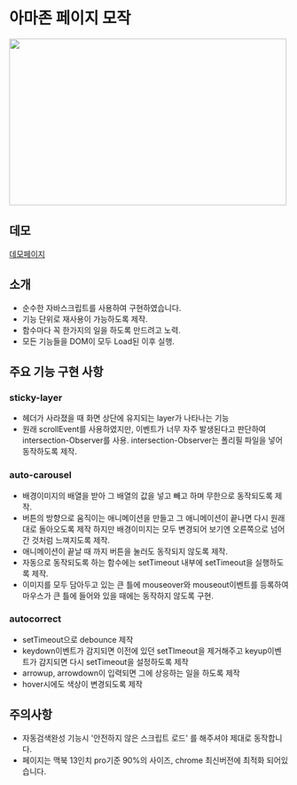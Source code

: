 # 아마존 페이지 모작

<img src="./docs/javascript-amazon.gif" width="500" height="300" />

## 데모

[데모페이지](http://htmlhead.github.io/javascript-amazon)

## 소개

- 순수한 자바스크립트를 사용하여 구현하였습니다.
- 기능 단위로 재사용이 가능하도록 제작.
- 함수마다 꼭 한가지의 일을 하도록 만드려고 노력.
- 모든 기능들을 DOM이 모두 Load된 이후 실행.

## 주요 기능 구현 사항

### sticky-layer

- 헤더가 사라졌을 때 화면 상단에 유지되는 layer가 나타나는 기능
- 원래 scrollEvent를 사용하였지만, 이벤트가 너무 자주 발생된다고 판단하여 intersection-Observer를 사용. intersection-Observer는 폴리필 파일을 넣어 동작하도록 제작.

### auto-carousel

- 배경이미지의 배열을 받아 그 배열의 값을 넣고 빼고 하며 무한으로 동작되도록 제작.
- 버튼의 방향으로 움직이는 애니메이션을 만들고 그 애니메이션이 끝나면 다시 원래대로 돌아오도록 제작 하지만 배경이미지는 모두 변경되어 보기엔 오른쪽으로 넘어간 것처럼 느껴지도록 제작.
- 애니메이션이 끝날 때 까지 버튼을 눌러도 동작되지 않도록 제작.
- 자동으로 동작되도록 하는 함수에는 setTimeout 내부에 setTimeout을 실행하도록 제작.
- 이미지를 모두 담아두고 있는 큰 틀에 mouseover와 mouseout이벤트를 등록하여 마우스가 큰 틀에 들어와 있을 때에는 동작하지 않도록 구현.

### autocorrect

- setTimeout으로 debounce 제작
- keydown이벤트가 감지되면 이전에 있던 setTImeout을 제거해주고 keyup이벤트가 감지되면 다시 setTimeout을 설정하도록 제작
- arrowup, arrowdown이 입력되면 그에 상응하는 일을 하도록 제작
- hover시에도 색상이 변경되도록 제작

## 주의사항

- 자동검색완성 기능시 '안전하지 않은 스크립트 로드' 를 해주셔야 제대로 동작합니다.
- 페이지는 맥북 13인치 pro기준 90%의 사이즈, chrome 최신버전에 최적화 되어있습니다.
